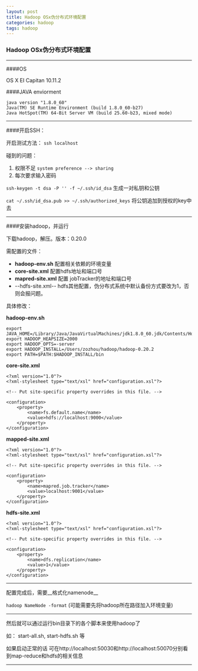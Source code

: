 ```yaml
---
layout: post
title: Hadoop OSx伪分布式环境配置
categories: hadoop
tags: hadoop
---
```


###  Hadoop OSx伪分布式环境配置

---

####OS

OS X EI Capitan 10.11.2

####JAVA enviorment

    java version "1.8.0_60"
    Java(TM) SE Runtime Environment (build 1.8.0_60-b27)
    Java HotSpot(TM) 64-Bit Server VM (build 25.60-b23, mixed mode)

---

####开启SSH：

开启测试方法： `ssh localhost`

碰到的问题：

1. 权限不足  `system preference --> sharing`
2. 每次要求输入密码

`ssh-keygen -t dsa -P '' -f ~/.ssh/id_dsa`
生成一对私钥和公钥

`cat ~/.ssh/id_dsa.pub >> ~/.ssh/authorized_keys`
    将公钥追加到授权的key中去

---

####安装hadoop，并运行

下载hadoop，解压。版本：0.20.0


需配置的文件：

- __hadoop-env.sh__        配置相关依赖的环境变量
- __core-site.xml__        配置hdfs地址和端口号
- __mapred-site.xml__      配置 jobTracker的地址和端口号
- --hdfs-site.xml--        hdfs其他配置，伪分布式系统中默认备份方式要改为1，否则会报问题。

具体修改：

__hadoop-env.sh__

    export JAVA_HOME=/Library/Java/JavaVirtualMachines/jdk1.8.0_60.jdk/Contents/Home
    export HADOOP_HEAPSIZE=2000
    export HADOOP_OPTS=-server
    export HADOOP_INSTALL=/Users/zozhou/hadoop/hadoop-0.20.2
    export PATH=$PATH:$HADOOP_INSTALL/bin

__core-site.xml__

    <?xml version="1.0"?>
    <?xml-stylesheet type="text/xsl" href="configuration.xsl"?>

    <!-- Put site-specific property overrides in this file. -->

    <configuration>
        <property>
            <name>fs.default.name</name>
            <value>hdfs://localhost:9000</value>
        </property>
    </configuration>

__mapped-site.xml__

    <?xml version="1.0"?>
    <?xml-stylesheet type="text/xsl" href="configuration.xsl"?>
    
    <!-- Put site-specific property overrides in this file. -->
    
    <configuration>
        <property>
            <name>mapred.job.tracker</name>
            <value>localhost:9001</value>
        </property>
    </configuration>

__hdfs-site.xml__

    <?xml version="1.0"?>
    <?xml-stylesheet type="text/xsl" href="configuration.xsl"?>
    
    <!-- Put site-specific property overrides in this file. -->
    
    <configuration>
        <property>
            <name>dfs.replication</name>
            <value>1</value>
        </property>
    </configuration>

---

配置完成后，需要__格式化namenode__

`hadoop NameNode -format`  (可能需要先将hadoop所在路径加入环境变量)

---
然后就可以通过运行bin目录下的各个脚本来使用hadoop了

如： start-all.sh, start-hdfs.sh 等

如果启动正常的话
可在http://localhost:50030和http://localhost:50070分别看到map-reduce和hdfs的相关信息

---




